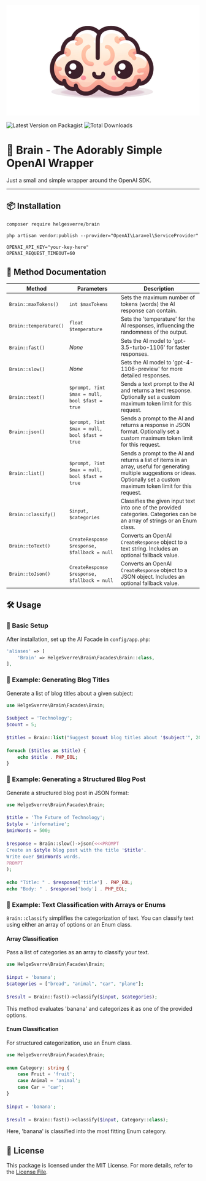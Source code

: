 <p align="center"><img src="art/brain.webp"></p>

![Latest Version on Packagist](https://img.shields.io/packagist/v/helgesverre/brain.svg?style=flat-square) ![Total Downloads](https://img.shields.io/packagist/dt/helgesverre/brain.svg?style=flat-square)

# 🧠 Brain - The Adorably Simple OpenAI Wrapper

Just a small and simple wrapper around the OpenAI SDK.

----

## 📦 Installation

```shell
composer require helgesverre/brain
```

```shell
php artisan vendor:publish --provider="OpenAI\Laravel\ServiceProvider"
```

```dotenv
OPENAI_API_KEY="your-key-here"
OPENAI_REQUEST_TIMEOUT=60
```

## 📖 Method Documentation

| Method                 | Parameters                                     | Description                                                                                                                                                                          |
|------------------------|------------------------------------------------|--------------------------------------------------------------------------------------------------------------------------------------------------------------------------------------|
| `Brain::maxTokens()`   | `int $maxTokens`                               | Sets the maximum number of tokens (words) the AI response can contain.                                                                                                               |
| `Brain::temperature()` | `float $temperature`                           | Sets the 'temperature' for the AI responses, influencing the randomness of the output.                                                                                               |
| `Brain::fast()`        | *None*                                         | Sets the AI model to 'gpt-3.5-turbo-1106' for faster responses.                                                                                                                      |
| `Brain::slow()`        | *None*                                         | Sets the AI model to 'gpt-4-1106-preview' for more detailed responses.                                                                                                               |
| `Brain::text()`        | `$prompt, ?int $max = null, bool $fast = true` | Sends a text prompt to the AI and returns a text response. Optionally set a custom maximum token limit for this request.                                                             |
| `Brain::json()`        | `$prompt, ?int $max = null, bool $fast = true` | Sends a prompt to the AI and returns a response in JSON format. Optionally set a custom maximum token limit for this request.                                                        |
| `Brain::list()`        | `$prompt, ?int $max = null, bool $fast = true` | Sends a prompt to the AI and returns a list of items in an array, useful for generating multiple suggestions or ideas. Optionally set a custom maximum token limit for this request. |
| `Brain::classify()`    | `$input, $categories`                          | Classifies the given input text into one of the provided categories. Categories can be an array of strings or an Enum class.                                                         |
| `Brain::toText()`      | `CreateResponse $response, $fallback = null`   | Converts an OpenAI `CreateResponse` object to a text string. Includes an optional fallback value.                                                                                    |
| `Brain::toJson()`      | `CreateResponse $response, $fallback = null`   | Converts an OpenAI `CreateResponse` object to a JSON object. Includes an optional fallback value.                                                                                    |

## 🛠 Usage

### 🔧 Basic Setup

After installation, set up the AI Facade in `config/app.php`:

```php
'aliases' => [
    'Brain' => HelgeSverre\Brain\Facades\Brain::class,
],
```

### 📝 Example: Generating Blog Titles

Generate a list of blog titles about a given subject:

```php
use HelgeSverre\Brain\Facades\Brain;

$subject = 'Technology';
$count = 5;

$titles = Brain::list("Suggest $count blog titles about '$subject'", 200);

foreach ($titles as $title) {
    echo $title . PHP_EOL;
}
```

### 📄 Example: Generating a Structured Blog Post

Generate a structured blog post in JSON format:

```php
use HelgeSverre\Brain\Facades\Brain;

$title = 'The Future of Technology';
$style = 'informative';
$minWords = 500;

$response = Brain::slow()->json(<<<PROMPT
Create an $style blog post with the title '$title'. 
Write over $minWords words.
PROMPT
);

echo "Title: " . $response['title'] . PHP_EOL;
echo "Body: " . $response['body'] . PHP_EOL;
```

### 📄 Example: Text Classification with Arrays or Enums

`Brain::classify` simplifies the categorization of text. You can classify text using either an array of options or an
Enum class.

#### Array Classification

Pass a list of categories as an array to classify your text.

```php
use HelgeSverre\Brain\Facades\Brain;

$input = 'banana';
$categories = ["bread", "animal", "car", "plane"];

$result = Brain::fast()->classify($input, $categories);
```

This method evaluates 'banana' and categorizes it as one of the provided options.

#### Enum Classification

For structured categorization, use an Enum class.

```php
use HelgeSverre\Brain\Facades\Brain;

enum Category: string {
    case Fruit = 'fruit';
    case Animal = 'animal';
    case Car = 'car';
}

$input = 'banana';

$result = Brain::fast()->classify($input, Category::class);
```

Here, 'banana' is classified into the most fitting Enum category.

## 📜 License

This package is licensed under the MIT License. For more details, refer to the [License File](LICENSE.md).
